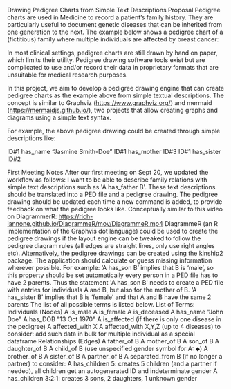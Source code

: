 Drawing Pedigree Charts from Simple Text Descriptions
Proposal
Pedigree charts are used in Medicine to record a patient’s family history. They are particularly useful to document genetic diseases that can be inherited from one generation to the next. The example below shows a pedigree chart of a (fictitious) family where multiple individuals are affected by breast cancer:

In most clinical settings, pedigree charts are still drawn by hand on paper, which limits their utility. Pedigree drawing software tools exist but are complicated to use and/or record their data in proprietary formats that are unsuitable for medical research purposes.

In this project, we aim to develop a pedigree drawing engine that can create pedigree charts as the example above from simple textual descriptions. The concept is similar to Graphviz (https://www.graphviz.org/) and mermaid (https://mermaidjs.github.io/), two projects that allow creating graphs and diagrams using a simple text syntax.

For example, the above pedigree drawing could be created through simple descriptions like:

ID#1 has_name “Jasmine Smith-Doe”
ID#1 has_mother ID#3
ID#1 has_sister ID#2

First Meeting Notes
After our first meeting on Sept 20, we updated the workflow as follows:
I want to be able to describe family relations with simple text descriptions such as 'A has_father B'. These text descriptions should be translated into a PED file and a pedigree drawing.
The pedigree drawing should be updated each time a new command is added, to provide feedback on what the pedigree looks like. Conceptually similar to this video on DiagrammerR:
https://rich-iannone.github.io/DiagrammeR/mov/DiagrammeR.mp4
DiagrammeR (an R implementation of the Graphvis dot language) could be used to create the pedigree drawings if the layout engine can be tweaked to follow the pedigree diagram rules (all edges are straight lines, only use right angles etc). Alternatively, the pedigree drawings can be created using the kinship2 package. 
The application should calculate or guess missing information wherever possible. For example:
‘A has_son B’ implies that B is ‘male’, so this property should be set automatically
every person in a PED file has to have 2 parents. Thus the statement 'A has_son B' needs to create a PED file with entries for individuals A and B, but also for the mother of B.
‘A has_sister B’ implies that B is ‘female’ and that A and B have the same 2 parents
The list of all possible terms is listed below. 
List of Terms:
Individuals (Nodes)
A is_male
A is_female
A is_deceased
A has_name "John Doe"
A has_DOB "13 Oct 1970"
A is_affected (if there is only one disease in the pedigree)
A affected_with X
A affected_with X,Y,Z (up to 4 diseases)
to consider:
add such data in bulk for multiple individual as a special dataframe
Relationships (Edges)
A father_of B
A mother_of B
A son_of B
A daughter_of B
A child_of B (use unspecified gender symbol for A: ⬥)
A brother_of B
A sister_of B
A partner_of B
A separated_from B (if no longer a partner)
to consider:
A has_children 5: creates 5 children (and a partner if needed), all children get an autogenerated ID and indeterminate gender
A has_children 3:2:1: creates 3 sons, 2 daughters, 1 unknown gender


